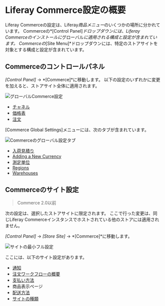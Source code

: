 # Liferay Commerce設定の概要

Liferay Commerceの設定は、Liferay*商品メニュー*のいくつかの場所に分かれています。 Commerceの*[Control Panel]*ドロップダウンには、Liferay Commerceのインストールに*グローバル*に適用される構成と設定が含まれています。 Commerceの*[Site Menu]*ドロップダウンには、特定のストアサイトを対象とする構成と設定が含まれています。

## Commerceのコントロールパネル

*[Control Panel]* → *[Commerce]*に移動します。 以下の設定のいずれかに変更を加えると、ストアサイト全体に適用されます。

![グローバルCommerce設定](./liferay-commerce-configuration-overview/images/01.png)

  - [チャネル](../managing-a-catalog/creating-and-managing-products/channels/managing-channels.md)
  - [価格表](../managing-a-catalog/managing-prices/creating-a-price-list.md)
  - [注文](../orders-and-fulfillment/orders/orders-menu-reference-guide.md)

[Commerce Global Settings]メニューには、次のタブが含まれています。

![Commerceのグローバル設定タブ](./liferay-commerce-configuration-overview/images/02.png)

  - [入荷見積り](../managing-a-catalog/managing-inventory/availability-estimates.md)
  - [Adding a New Currency](../store-administration/currencies/adding-a-new-currency.md)
  - [測定単位](../store-administration/configuring-shipping-methods/measurement-units.md)
  - [Regions](../store-administration/adding-regions.md)
  - [Warehouses](../managing-a-catalog/managing-inventory/warehouse-reference-guide.md)

## Commerceのサイト設定

> Commerce 2.0以前

次の設定は、選択したストアサイトに限定されます。 ここで行った変更は、同じLiferay Commerceインスタンスでホストされている他のストアには適用されません。

*[Control Panel]* → *[Store Site]* → *[Commerce]*に移動します。

![サイトの最小フル設定](./liferay-commerce-configuration-overview/images/03.png)

ここには、以下のサイト設定があります。

  - [通知](./sending-emails/using-notification-templates.md)
  - [注文ワークフローの概要](../orders-and-fulfillment/order-workflows/introduction-to-order-workflows.md)
  - [支払い方法](../store-administration/configuring-payment-methods/payments.md)
  - 商品表示ページ
  - [配送方法](../store-administration/configuring-shipping-methods/shipping-method-reference.md)
  - [サイトの種類](../starting-a-store/sites-and-site-types.md)
